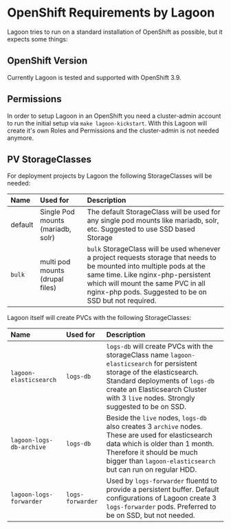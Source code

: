 # OpenShift Requirements by Lagoon

Lagoon tries to run on a standard installation of OpenShift as possible, but it expects some things:

## OpenShift Version

Currently Lagoon is tested and supported with OpenShift 3.9.

## Permissions

In order to setup Lagoon in an OpenShift you need a cluster-admin account to run the initial setup via `make lagoon-kickstart`. With this Lagoon will create it's own Roles and Permissions and the cluster-admin is not needed anymore.

## PV StorageClasses

For deployment projects by Lagoon the following StorageClasses will be needed:

| Name | Used for | Description |
| :--- | :--- | :--- |
| default | Single Pod mounts \(mariadb, solr\) | The default StorageClass will be used for any single pod mounts like mariadb, solr, etc. Suggested to use SSD based Storage |
| `bulk` | multi pod mounts \(drupal files\) | `bulk` StorageClass will be used whenever a project requests storage that needs to be mounted into multiple pods at the same time. Like nginx-php-persistent which will mount the same PVC in all nginx-php pods. Suggested to be on SSD but not required. |

Lagoon itself will create PVCs with the following StorageClasses:

| Name | Used for | Description |
| :--- | :--- | :--- |
| `lagoon-elasticsearch` | `logs-db` | `logs-db` will create PVCs with the storageClass name `lagoon-elasticsearch` for persistent storage of the elasticsearch. Standard deployments of `logs-db` create an Elasticsearch Cluster with 3 `live` nodes. Strongly suggested to be on SSD. |
| `lagoon-logs-db-archive` | `logs-db` | Beside the `live` nodes, `logs-db` also creates 3 `archive` nodes. These are used for elasticsearch data which is older than 1 month. Therefore it should be much bigger than `lagoon-elasticsearch` but can run on regular HDD. |
| `lagoon-logs-forwarder` | `logs-forwarder` | Used by `logs-forwarder` fluentd to provide a persistent buffer. Default configurations of Lagoon create 3 `logs-forwarder` pods. Preferred to be on SSD, but not needed. |

